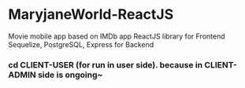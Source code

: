 # MaryjaneWorld-ReactJS
Movie mobile app based on IMDb app
ReactJS library for Frontend
Sequelize, PostgreSQL, Express for Backend

### cd CLIENT-USER (for run in user side). because in CLIENT- ADMIN side is ongoing~
